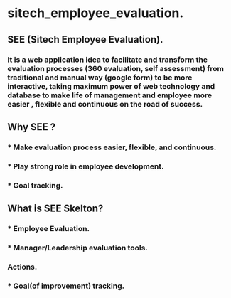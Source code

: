 # sitech_employee_evaluation.

## SEE (Sitech Employee Evaluation).
### It is a web application idea to facilitate and  transform the evaluation processes (360 evaluation, self assessment)  from traditional and manual  way (google form) to be more interactive, taking maximum power of web technology and database to make life of management and employee more easier , flexible and continuous on the road of success.

## Why SEE ?

###   * Make evaluation process easier, flexible, and continuous.
###   * Play strong role in employee development.
###   * Goal tracking.

## What is SEE Skelton?
###   * Employee Evaluation.
###   * Manager/Leadership evaluation tools. 
###     Actions.
###   * Goal(of improvement) tracking.







